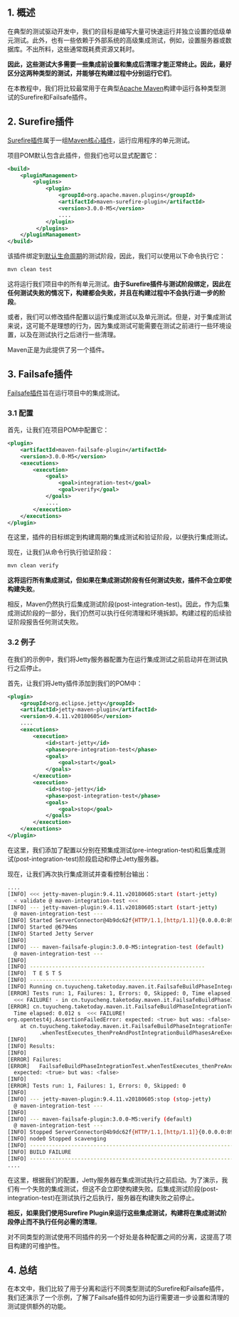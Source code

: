 ## 1. 概述

在典型的测试驱动开发中，我们的目标是编写大量可快速运行并独立设置的低级单元测试。此外，也有一些依赖于外部系统的高级集成测试，例如，设置服务器或数据库。不出所料，这些通常既耗费资源又耗时。

**因此，这些测试大多需要一些集成前设置和集成后清理才能正常终止。因此，最好区分这两种类型的测试，并能够在构建过程中分别运行它们**。

在本教程中，我们将比较最常用于在典型[Apache Maven](https://www.baeldung.com/maven-guide)构建中运行各种类型测试的Surefire和Failsafe插件。

## 2. Surefire插件

[Surefire插件](https://www.baeldung.com/maven-surefire-plugin)属于一组[Maven核心插件](https://www.baeldung.com/core-maven-plugins)，运行应用程序的单元测试。

项目POM默认包含此插件，但我们也可以显式配置它：

```xml
<build>
    <pluginManagement>
        <plugins>
            <plugin>
                <groupId>org.apache.maven.plugins</groupId>
                <artifactId>maven-surefire-plugin</artifactId>
                <version>3.0.0-M5</version>
                ....
            </plugin>
         </plugins>
    </pluginManagement>
</build>
```

该插件绑定到[默认生命周期](https://www.baeldung.com/maven#introduction-8)的测试阶段，因此，我们可以使用以下命令执行它：

```bash
mvn clean test
```

这将运行我们项目中的所有单元测试。**由于Surefire插件与测试阶段绑定，因此在任何测试失败的情况下，构建都会失败，并且在构建过程中不会执行进一步的阶段**。

或者，我们可以修改插件配置以运行集成测试以及单元测试。但是，对于集成测试来说，这可能不是理想的行为，因为集成测试可能需要在测试之前进行一些环境设置，以及在测试执行之后进行一些清理。

Maven正是为此提供了另一个插件。

## 3. Failsafe插件

[Failsafe插件](https://www.baeldung.com/maven-failsafe-plugin)旨在运行项目中的集成测试。

### 3.1 配置

首先，让我们在项目POM中配置它：

```xml
<plugin>
    <artifactId>maven-failsafe-plugin</artifactId>
    <version>3.0.0-M5</version>
    <executions>
        <execution>
            <goals>
                <goal>integration-test</goal>
                <goal>verify</goal>
            </goals>
            ....
        </execution>
    </executions>
</plugin>
```

在这里，插件的目标绑定到构建周期的集成测试和验证阶段，以便执行集成测试。

现在，让我们从命令行执行验证阶段：

```bash
mvn clean verify
```

**这将运行所有集成测试，但如果在集成测试阶段有任何测试失败，插件不会立即使构建失败**。

相反，Maven仍然执行后集成测试阶段(post-integration-test)。因此，作为后集成测试阶段的一部分，我们仍然可以执行任何清理和环境拆卸。构建过程的后续验证阶段报告任何测试失败。

### 3.2 例子

在我们的示例中，我们将Jetty服务器配置为在运行集成测试之前启动并在测试执行之后停止。

首先，让我们将Jetty插件添加到我们的POM中：

```xml
<plugin>
    <groupId>org.eclipse.jetty</groupId>
    <artifactId>jetty-maven-plugin</artifactId>
    <version>9.4.11.v20180605</version>
    ....
    <executions>
        <execution>
            <id>start-jetty</id>
            <phase>pre-integration-test</phase>
            <goals>
                <goal>start</goal>
            </goals>
        </execution>
        <execution>
            <id>stop-jetty</id>
            <phase>post-integration-test</phase>
            <goals>
                <goal>stop</goal>
            </goals>
        </execution>
    </executions>
</plugin>
```

在这里，我们添加了配置以分别在预集成测试(pre-integration-test)和后集成测试(post-integration-test)阶段启动和停止Jetty服务器。

现在，让我们再次执行集成测试并查看控制台输出：

```bash
....
[INFO] <<< jetty-maven-plugin:9.4.11.v20180605:start (start-jetty) 
  < validate @ maven-integration-test <<<
[INFO] --- jetty-maven-plugin:9.4.11.v20180605:start (start-jetty)
  @ maven-integration-test ---
[INFO] Started ServerConnector@4b9dc62f{HTTP/1.1,[http/1.1]}{0.0.0.0:8999}
[INFO] Started @6794ms
[INFO] Started Jetty Server
[INFO]
[INFO] --- maven-failsafe-plugin:3.0.0-M5:integration-test (default)
  @ maven-integration-test ---
[INFO]
[INFO] -------------------------------------------------------
[INFO]  T E S T S
[INFO] -------------------------------------------------------
[INFO] Running cn.tuyucheng.taketoday.maven.it.FailsafeBuildPhaseIntegrationTest
[ERROR] Tests run: 1, Failures: 1, Errors: 0, Skipped: 0, Time elapsed: 0.024 s
  <<< FAILURE! - in cn.tuyucheng.taketoday.maven.it.FailsafeBuildPhaseIntegrationTest
[ERROR] cn.tuyucheng.taketoday.maven.it.FailsafeBuildPhaseIntegrationTest.whenTestExecutes_thenPreAndPostIntegrationBuildPhasesAreExecuted
  Time elapsed: 0.012 s  <<< FAILURE!
org.opentest4j.AssertionFailedError: expected: <true> but was: <false>
	at cn.tuyucheng.taketoday.maven.it.FailsafeBuildPhaseIntegrationTest
          .whenTestExecutes_thenPreAndPostIntegrationBuildPhasesAreExecuted(FailsafeBuildPhaseIntegrationTest.java:11)
[INFO]
[INFO] Results:
[INFO]
[ERROR] Failures:
[ERROR]   FailsafeBuildPhaseIntegrationTest.whenTestExecutes_thenPreAndPostIntegrationBuildPhasesAreExecuted:11
  expected: <true> but was: <false>
[INFO]
[ERROR] Tests run: 1, Failures: 1, Errors: 0, Skipped: 0
[INFO]
[INFO] --- jetty-maven-plugin:9.4.11.v20180605:stop (stop-jetty)
  @ maven-integration-test ---
[INFO]
[INFO] --- maven-failsafe-plugin:3.0.0-M5:verify (default)
  @ maven-integration-test ---
[INFO] Stopped ServerConnector@4b9dc62f{HTTP/1.1,[http/1.1]}{0.0.0.0:8999}
[INFO] node0 Stopped scavenging
[INFO] ------------------------------------------------------------------------
[INFO] BUILD FAILURE
[INFO] ------------------------------------------------------------------------
....
```

在这里，根据我们的配置，Jetty服务器在集成测试执行之前启动。为了演示，我们有一个失败的集成测试，但这不会立即使构建失败。后集成测试阶段(post-integration-test)在测试执行之后执行，服务器在构建失败之前停止。

**相反，如果我们使用Surefire Plugin来运行这些集成测试，构建将在集成测试阶段停止而不执行任何必需的清理**。

对不同类型的测试使用不同插件的另一个好处是各种配置之间的分离，这提高了项目构建的可维护性。

## 4. 总结

在本文中，我们比较了用于分离和运行不同类型测试的Surefire和Failsafe插件，我们还演示了一个示例，了解了Failsafe插件如何为运行需要进一步设置和清理的测试提供额外的功能。